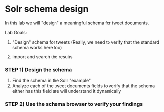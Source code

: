 # Solr schema design

In this lab we will "design" a meaningful schema for tweet documents. 

Lab Goals:

1. "Design" schema for tweets (Really, we need to verify that the standard schema works here too)

2. Import and search the results

### STEP 1) Design the schema

1.  Find the schema in the Solr "example" 
2.  Analyze each of the tweet documents fields to verify that the schema either has this field are will understand it dynamically

### STEP 2) Use the schema browser to verify your findings



